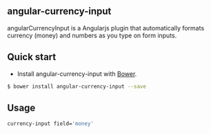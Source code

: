 ## angular-currency-input

angularCurrencyInput is a Angularjs plugin that automatically formats currency (money) and numbers as you type on form inputs.

## Quick start

+ Install angular-currency-input with [Bower](https://github.com/bower/bower).

>
```bash
$ bower install angular-currency-input --save
```

## Usage

>
```bash
currency-input field='money'
```
